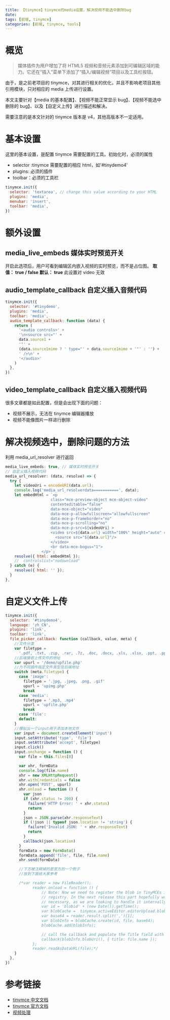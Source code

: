 ```yaml
---
title: 【tinymce】tinymce的media设置，解决视频不能选中删除bug
date:
tags: [前端, tinymce]
categories: [前端, tinymce, tools]
---
```


# 概览

> 媒体插件为用户增加了将 HTML5 视频和音频元素添加到可编辑区域的能力。它还在“插入”菜单下添加了“插入/编辑视频”项目以及工具栏按钮。

由于，是之前老项目的 tinymce，对其进行相关的优化，并且不影响老项目其他引用模块，只对相应的 media 上传进行设置。

本文主要针对【media 的基本配置】、【视频不能正常显示 bug】、【视频不能选中删除的 bug】、以及【自定义上传】进行描述和解决。

需要注意的是本文针对的 tinymce 版本是 v4，其他高版本不一定适用。

# 基本设置

这里的基本设置，是配置 tinymce 需要配置的工具。初始化时，必须的属性

- selector :tinymce 需要配置的相应 html，如'#tinydemo4'
- plugins: 必须的插件
- toolbar：必须的工具栏

```javascript
tinymce.init({
  selector: 'textarea', // change this value according to your HTML
  plugins: 'media',
  menubar: 'insert',
  toolbar: 'media',
})
```

# 额外设置

## media_live_embeds 媒体实时预览开关

开启此选项后，用户可看到编辑区内嵌入视频的实时预览，而不是占位图。
**取值： true / false**
**默认： true**
此设置对 video 无效

## audio_template_callback 自定义插入音频代码

```javascript
tinymce.init({
  selector: '#tinydemo',
  plugins: 'media',
  toolbar: 'media',
  audio_template_callback: function (data) {
    return (
      '<audio controls>' +
      '\n<source src="' +
      data.source1 +
      '"' +
      (data.source1mime ? ' type="' + data.source1mime + '"' : '') +
      ' />\n' +
      '</audio>'
    )
  },
})
```

## video_template_callback 自定义插入视频代码

很多文章都是如此配置，但是会出现下面的问题：

- 视频不展示，无法在 tinymce 编辑器播放
- 视频不能像图片一样进行删除

# 解决视频选中，删除问题的方法

利用 media_url_resolver 进行返回

```javascript
media_live_embeds: true, // 媒体实时预览开关
// 自定义插入视频代码
media_url_resolver: (data, resolve) => {
  try {
    let videoUri = encodeURI(data.url);
    console.log('media_url_resolverdata===========', data);
    let embedHtml = `<p
                    class="mce-preview-object mce-object-video"
                    contenteditable="false"
                    data-mce-object="video"
                    data-mce-p-allowfullscreen="allowfullscreen"
                    data-mce-p-frameborder="no"
                    data-mce-p-scrolling="no"
                    data-mce-p-src=${videoUri} >
                    <video src=${data.url} width="100%" height="auto" controls="controls">
                      <source src="${data.url}"/>
                    </video>
                    <br data-mce-bogus="1">
                </p>`;
    resolve({ html: embedHtml });
    //  controlslist="nodownload"
  } catch (e) {
    resolve({ html: '' });
  }
},
```

# 自定义文件上传

```javascript
tinymce.init({
  selector: '#tinydemo4',
  language: 'zh_CN',
  plugins: 'link',
  toolbar: 'link',
  file_picker_callback: function (callback, value, meta) {
    //文件分类
    var filetype =
      '.pdf, .txt, .zip, .rar, .7z, .doc, .docx, .xls, .xlsx, .ppt, .pptx, .mp3, .mp4'
    //后端接收上传文件的地址
    var upurl = '/demo/upfile.php'
    //为不同插件指定文件类型及后端地址
    switch (meta.filetype) {
      case 'image':
        filetype = '.jpg, .jpeg, .png, .gif'
        upurl = 'upimg.php'
        break
      case 'media':
        filetype = '.mp3, .mp4'
        upurl = 'upfile.php'
        break
      case 'file':
      default:
    }
    //模拟出一个input用于添加本地文件
    var input = document.createElement('input')
    input.setAttribute('type', 'file')
    input.setAttribute('accept', filetype)
    input.click()
    input.onchange = function () {
      var file = this.files[0]

      var xhr, formData
      console.log(file.name)
      xhr = new XMLHttpRequest()
      xhr.withCredentials = false
      xhr.open('POST', upurl)
      xhr.onload = function () {
        var json
        if (xhr.status != 200) {
          failure('HTTP Error: ' + xhr.status)
          return
        }
        json = JSON.parse(xhr.responseText)
        if (!json || typeof json.location != 'string') {
          failure('Invalid JSON: ' + xhr.responseText)
          return
        }
        callback(json.location)
      }
      formData = new FormData()
      formData.append('file', file, file.name)
      xhr.send(formData)

      //下方被注释掉的是官方的一个例子
      //放到下面给大家参考

      /*var reader = new FileReader();
            reader.onload = function () {
                // Note: Now we need to register the blob in TinyMCEs image blob
                // registry. In the next release this part hopefully won't be
                // necessary, as we are looking to handle it internally.
                var id = 'blobid' + (new Date()).getTime();
                var blobCache =  tinymce.activeEditor.editorUpload.blobCache;
                var base64 = reader.result.split(',')[1];
                var blobInfo = blobCache.create(id, file, base64);
                blobCache.add(blobInfo);

                // call the callback and populate the Title field with the file name
                callback(blobInfo.blobUri(), { title: file.name });
            };
            reader.readAsDataURL(file);*/
    }
  },
})
```

# 参考链接

- [tinymce 中文文档](http://tinymce.ax-z.cn/general/upload-images.php)
- [tinymce 官方文档](https://www.tiny.cloud/docs/tinymce/latest/upload-images/)
- [视频处理](https://www.bilibili.com/read/cv22042918/)
